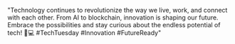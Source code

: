 "Technology continues to revolutionize the way we live, work, and connect with each other. From AI to blockchain, innovation is shaping our future. Embrace the possibilities and stay curious about the endless potential of tech! 🚀💻 #TechTuesday #Innovation #FutureReady"